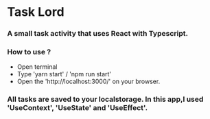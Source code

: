 # Task Lord

### A small task activity that uses React with Typescript.

### How to use ?

- Open terminal
- Type 'yarn start' / 'npm run start'
- Open the 'http://localhost:3000/' on your browser.

### All tasks are saved to your localstorage. In this app,I used 'UseContext', 'UseState' and 'UseEffect'.

